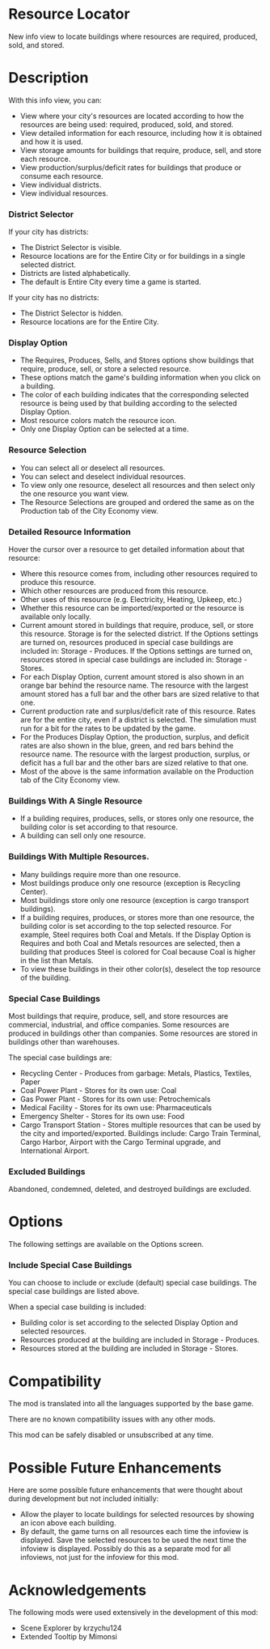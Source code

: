 ﻿# Resource Locator
New info view to locate buildings where resources are required, produced, sold, and stored.

# Description
With this info view, you can:
- View where your city's resources are located according to how the resources are being used:  required, produced, sold, and stored.
- View detailed information for each resource, including how it is obtained and how it is used.
- View storage amounts for buildings that require, produce, sell, and store each resource.
- View production/surplus/deficit rates for buildings that produce or consume each resource.
- View individual districts.
- View individual resources.

### District Selector
If your city has districts:
- The District Selector is visible.
- Resource locations are for the Entire City or for buildings in a single selected district.
- Districts are listed alphabetically.
- The default is Entire City every time a game is started.

If your city has no districts:
- The District Selector is hidden.
- Resource locations are for the Entire City.

### Display Option
- The Requires, Produces, Sells, and Stores options show buildings that require, produce, sell, or store a selected resource.
- These options match the game's building information when you click on a building.
- The color of each building indicates that the corresponding selected resource is being used by that building according to the selected Display Option.
- Most resource colors match the resource icon.
- Only one Display Option can be selected at a time.

### Resource Selection
- You can select all or deselect all resources.
- You can select and deselect individual resources.
- To view only one resource, deselect all resources and then select only the one resource you want view.
- The Resource Selections are grouped and ordered the same as on the Production tab of the City Economy view.

### Detailed Resource Information
Hover the cursor over a resource to get detailed information about that resource:
- Where this resource comes from, including other resources required to produce this resource.
- Which other resources are produced from this resource.
- Other uses of this resource (e.g. Electricity, Heating, Upkeep, etc.)
- Whether this resource can be imported/exported or the resource is available only locally.
- Current amount stored in buildings that require, produce, sell, or store this resource.
  Storage is for the selected district.
  If the Options settings are turned on, resources produced in special case buildings are included in: Storage - Produces.
  If the Options settings are turned on, resources stored in special case buildings are included in: Storage - Stores.
- For each Display Option, current amount stored is also shown in an orange bar behind the resource name.
  The resource with the largest amount stored has a full bar and the other bars are sized relative to that one.
- Current production rate and surplus/deficit rate of this resource.
  Rates are for the entire city, even if a district is selected.
  The simulation must run for a bit for the rates to be updated by the game.
- For the Produces Display Option, the production, surplus, and deficit rates are also shown in the blue, green, and red bars behind the resource name.
  The resource with the largest production, surplus, or deficit has a full bar and the other bars are sized relative to that one.
- Most of the above is the same information available on the Production tab of the City Economy view.

### Buildings With A Single Resource
- If a building requires, produces, sells, or stores only one resource, the building color is set according to that resource.
- A building can sell only one resource.

### Buildings With Multiple Resources. 
- Many buildings require more than one resource.
- Most buildings produce only one resource (exception is Recycling Center).
- Most buildings store only one resource (exception is cargo transport buildings).
- If a building requires, produces, or stores more than one resource, the building color is set according to the top selected resource.
  For example, Steel requires both Coal and Metals.
  If the Display Option is Requires and both Coal and Metals resources are selected,
  then a building that produces Steel is colored for Coal because Coal is higher in the list than Metals.
- To view these buildings in their other color(s), deselect the top resource of the building.

### Special Case Buildings
Most buildings that require, produce, sell, and store resources are commercial, industrial, and office companies.
Some resources are produced in buildings other than companies.
Some resources are stored in buildings other than warehouses.

The special case buildings are:
- Recycling Center - Produces from garbage: Metals, Plastics, Textiles, Paper
- Coal Power Plant - Stores for its own use: Coal
- Gas Power Plant - Stores for its own use: Petrochemicals
- Medical Facility - Stores for its own use: Pharmaceuticals
- Emergency Shelter - Stores for its own use: Food
- Cargo Transport Station - Stores multiple resources that can be used by the city and imported/exported.
  Buildings include:  Cargo Train Terminal, Cargo Harbor, Airport with the Cargo Terminal upgrade, and International Airport.

### Excluded Buildings
Abandoned, condemned, deleted, and destroyed buildings are excluded.

# Options
The following settings are available on the Options screen.

### Include Special Case Buildings
You can choose to include or exclude (default) special case buildings.
The special case buildings are listed above.

When a special case building is included:
- Building color is set according to the selected Display Option and selected resources.
- Resources produced at the building are included in Storage - Produces.
- Resources stored at the building are included in Storage - Stores.

# Compatibility
The mod is translated into all the languages supported by the base game.

There are no known compatibility issues with any other mods.

This mod can be safely disabled or unsubscribed at any time.

# Possible Future Enhancements
Here are some possible future enhancements that were thought about during development but not included initially:
- Allow the player to locate buildings for selected resources by showing an icon above each building.
- By default, the game turns on all resources each time the infoview is displayed.
  Save the selected resources to be used the next time the infoview is displayed.
  Possibly do this as a separate mod for all infoviews, not just for the infoview for this mod.

# Acknowledgements
The following mods were used extensively in the development of this mod:
- Scene Explorer by krzychu124
- Extended Tooltip by Mimonsi
